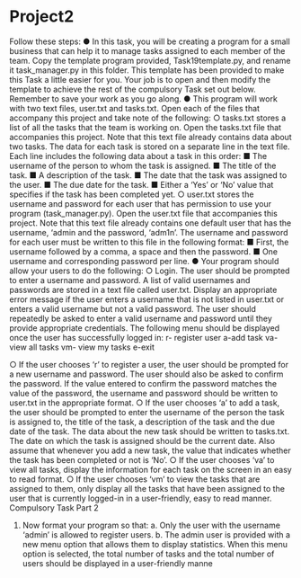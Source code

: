 # Project2
Follow these steps:
● In this task, you will be creating a program for a small business that can
help it to manage tasks assigned to each member of the team. Copy the
template program provided, Task19template.py, and rename it
task_manager.py in this folder. This template has been provided to make
this Task a little easier for you. Your job is to open and then modify the
template to achieve the rest of the compulsory Task set out below.
Remember to save your work as you go along.
● This program will work with two text files, user.txt and tasks.txt. Open
each of the files that accompany this project and take note of the
following:
○ tasks.txt stores a list of all the tasks that the team is working on.
Open the tasks.txt file that accompanies this project. Note that this
text file already contains data about two tasks. The data for each
task is stored on a separate line in the text file. Each line includes
the following data about a task in this order:
■ The username of the person to whom the task is assigned.
■ The title of the task.
■ A description of the task.
■ The date that the task was assigned to the user.
■ The due date for the task.
■ Either a ‘Yes’ or ‘No’ value that specifies if the task has been
completed yet.
○ user.txt stores the username and password for each user that has
permission to use your program (task_manager.py). Open the
user.txt file that accompanies this project. Note that this text file
already contains one default user that has the username, ‘admin
and the password, ‘adm1n’. The username and password for each
user must be written to this file in the following format:
■ First, the username followed by a comma, a space and then
the password.
■ One username and corresponding password per line.
● Your program should allow your users to do the following:
○ Login. The user should be prompted to enter a username and
password. A list of valid usernames and passwords are stored in a
text file called user.txt. Display an appropriate error message if the
user enters a username that is not listed in user.txt or enters a valid
username but not a valid password. The user should repeatedly be
asked to enter a valid username and password until they provide
appropriate credentials.
The following menu should be displayed once the user has
successfully logged in:
r- register user
a-add task
va- view all tasks
vm- view my tasks
e-exit

○ If the user chooses ‘r’ to register a user, the user should be
prompted for a new username and password. The user should also
be asked to confirm the password. If the value entered to confirm
the password matches the value of the password, the username
and password should be written to user.txt in the appropriate
format.
○ If the user chooses ‘a’ to add a task, the user should be prompted to
enter the username of the person the task is assigned to, the title of
the task, a description of the task and the due date of the task. The
data about the new task should be written to tasks.txt. The date on
which the task is assigned should be the current date. Also assume
that whenever you add a new task, the value that indicates whether
the task has been completed or not is ‘No’.
○ If the user chooses ‘va’ to view all tasks, display the information for
each task on the screen in an easy to read format.
○ If the user chooses ‘vm’ to view the tasks that are assigned to them,
only display all the tasks that have been assigned to the user that is
currently logged-in in a user-friendly, easy to read manner.
Compulsory Task Part 2
1. Now format your program so that:
a. Only the user with the username ‘admin’ is allowed to register
users.
b. The admin user is provided with a new menu option that allows
them to display statistics. When this menu option is selected, the
total number of tasks and the total number of users should be
displayed in a user-friendly manne
